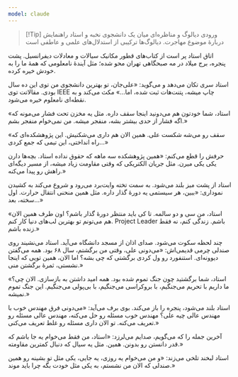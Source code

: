 ```yaml
---
model: claude
---
```


> [!Tip] ورودی
> دیالوگ و مناظره‌ای میان یک دانشجوی نخبه و استاد راهنمایش دربارۀ موضوع مهاجرت. دیالوگ‌ها ترکیبی از استدلال‌های علمی و عاطفی است

اتاق استاد پر است از کتاب‌های قطور مکانیک سیالات و معادلات دیفرانسیل. پشت پنجره، برج میلاد در مه صبحگاهی تهران محو شده؛ مثل آیندۀ نامعلومی که همۀ ما را به خودش خیره کرده.

استاد سری تکان می‌دهد و می‌گوید: «علی‌جان، تو بهترین دانشجوی من توی این ده سال بودی. مقالاتت توی IEEE چاپ میشه، پتنت‌هات ثبت شده، اما...» مکث می‌کند و به نقطه‌ای نامعلوم خیره می‌شود.

«استاد، شما خودتون هم می‌دونید اینجا سقف داره. مثل یه مخزن تحت فشار می‌مونه که اگه فشار از حدی بیشتر بشه، منفجر میشه. من نمی‌خوام منفجر بشم.»

«سقف رو می‌شه شکست علی. همین الان هم داری می‌شکنیش. این پژوهشکده‌ای که راه انداختی، این تیمی که جمع کردی...» 

حرفش را قطع می‌کنم: «همین پژوهشکده سه ماهه که حقوق نداده استاد. بچه‌ها دارن یکی یکی میرن. مثل جریان الکتریکی که وقتی مقاومت زیاد میشه، از مسیر دیگه‌ای راهش رو پیدا می‌کنه.»

استاد از پشت میز بلند می‌شود. به سمت تخته وایت‌برد می‌رود و شروع می‌کند به کشیدن نموداری: «ببین، هر سیستمی یه دورۀ گذار داره. مثل همین منحنی انتقال حرارت. اول سخته، بعد...»

«استاد، من سی و دو سالمه. تا کی باید منتظر دورۀ گذار باشم؟ اون طرف همین الان هم می‌تونم تو بهترین لب‌های دنیا کار کنم. Project Leader باشم. زندگی کنم، نه فقط زنده باشم.»

چند لحظه سکوت می‌شود. صدای اذان از مسجد دانشگاه می‌آید. استاد می‌نشیند روی صندلی چرمی قدیمی‌اش: «می‌دونی علی، وقتی من برگشتم، سال ۶۸ بود. همه می‌گفتن دیوونه‌ای. استنفورد رو ول کردی برگشتی که چی بشه؟ اما الان، همین تویی که اینجا نشستی، ثمرۀ برگشتن منی.»

«استاد، شما برگشتید چون جنگ تموم شده بود. همه امید داشتن به بازسازی. الان چی؟ ما داریم با تحریم می‌جنگیم، با بروکراسی می‌جنگیم، با بی‌پولی می‌جنگیم. این جنگ تموم نمیشه.»

استاد بلند می‌شود، پنجره را باز می‌کند. بوی برف می‌آید: «می‌دونی فرق مهندس خوب با مهندس عالی چیه علی؟ مهندس خوب مسئله رو حل می‌کنه، مهندس عالی مسئله رو تعریف می‌کنه. تو الان داری مسئله رو غلط تعریف می‌کنی.»

آخرین جمله را که می‌گویم، صدایم می‌لرزد: «استاد، من فقط می‌خوام یه جا باشم که قدر دانستن رو بدونن. همین. مثل یه سیال که دنبال کمترین مقاومته.»

استاد لبخند تلخی می‌زند: «و من می‌خوام یه روزی، یه جایی، یکی مثل تو بشینه رو همین صندلی که الان من نشستم، به یکی مثل خودت بگه چرا باید موند.»
